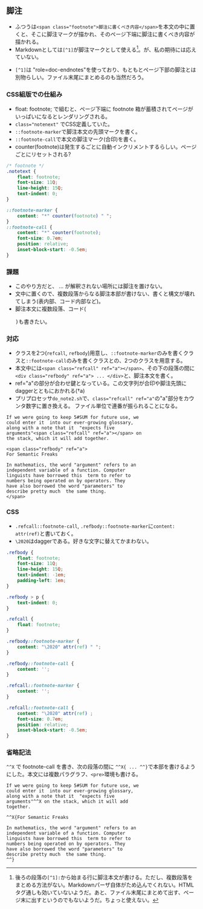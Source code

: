 ## 脚注

* ふつうは`<span class="footnote">脚注に書くべき内容</span>`を本文の中に置くと、そこに脚注マークが描かれ、そのページ下端に脚注に書くべき内容が描かれる。
* Markdownとしては`[^1]`が脚注マークとして使える[^1]。が、私の期待には応えていない。

[^1]: 後ろの段落の`[^1]:`から始まる行に脚注本文が書ける。ただし、複数段落をまとめる方法がない。Markdownパーザ自体がため込んでくれない。HTMLタグ通しも効いていないようだ。あと、ファイル末尾にまとめて出す、ページ末に出すというのでもないようだ。ちょっと使えない。

* `[^1]`は "role=doc-endnotes"を使っており、もともとページ下部の脚注とは別物らしい。ファイル末尾にまとめるのも当然だろう。

### CSS組版での仕組み

* float: footnote; で組むと、ページ下端に footnote 箱が蓄積されてページがいっぱいになるとレンダリングされる。
* `class="notenext"` でCSS定義していた。
* `::footnote-marker`で脚注本文の先頭マークを書く。
* `::footnote-call`で本文の脚注マーク(合印)を書く。
* counter(footnote)は発生するごとに自動インクリメントするらしい。ページごとにリセットされる?

```css
/* footnote */
.notetext {
	float: footnote;
	font-size: 11Q;
	line-height: 15Q;
	text-indent: 0;
}

::footnote-marker {
	content: "*" counter(footnote) " ";
}
::footnote-call {
	content: "*" counter(footnote);
	font-size: 0.7em;
	position: relative;
	inset-block-start: -0.5em;
}

```

### 課題

* このやり方だと、<span> ... </span> が解釈されない場所には脚注を置けない。
* 文中に置くので、複数段落からなる脚注本部が書けない、書くと構文が壊れてしまう(表内部、コード内部など)。
* 脚注本文に複数段落、コード(<pre>)も書きたい。

### 対応

* クラスを2つ(`refcall`, `refbody`)用意し、`::footnote-marker`のみを書くクラスと`::footnote-call`のみを書くクラスとの、2つのクラスを用意する。
* 本文中には`<span class="refcall" ref="a"></span>`、その下の段落の間に`<div class="refbody" ref="a"> ... </div>`と、脚注本文を書く。
* ref="a"の部分が合わせ鍵となっている。この文字列が合印や脚注先頭にdaggerとともにおかれる(&#8224;a)
* プリプロセッサ`do_note2.sh`で、`class="refcall" ref="a"`の"a"部分をカウンタ数字に置き換える。 ファイル単位で連番が振られることになる。

```
If we were going to keep 5#SUM for future use, we
could enter it  into our ever-growing glossary, 
along with a note that it  "expects five 
arguments"<span class="refcall" ref="a"></span> on 
the stack, which it will add together.

<span class="refbody" ref="a">
For Semantic Freaks

In mathematics, the word "argument" refers to an
independent variable of a function. Computer
linguists have borrowed this  term to refer to 
numbers being operated on by operators. They  
have also borrowed the word "parameters" to 
describe pretty much  the same thing.
</span>
```

### CSS

* `.refcall::footnote-call`, `.refbody::footnote-marker`に`content: attr(ref)`と書いておく。
* `\2020`はdaggerである。好きな文字に替えてかまわない。             

```css
.refbody {
	float: footnote;
	font-size: 11Q;
	line-height: 15Q;
	text-indent: -1em;
	padding-left: 1em;
}

.refbody > p {
	text-indent: 0;
}

.refcall {
	float: footnote;
}

.refbody::footnote-marker {
	content: "\2020" attr(ref) " ";
}

.refbody::footnote-call {
	content: '';
}

.refcall::footnote-marker {
	content: '';
}

.refcall::footnote-call {
	content: "\2020" attr(ref) ;
	font-size: 0.7em;
	position: relative;
	inset-block-start: -0.5em;
}
```

### 省略記法

`^^X` で footnote-call を書き、次の段落の間に
`^^X{ ... ^^}`で本部を書けるようにした。本文には複数パラグラフ、`<pre>`環境も書ける。

```
If we were going to keep 5#SUM for future use, we
could enter it  into our ever-growing glossary, 
along with a note that it  "expects five 
arguments"^^X on the stack, which it will add
together.

^^X{For Semantic Freaks

In mathematics, the word "argument" refers to an
independent variable of a function. Computer
linguists have borrowed this  term to refer to 
numbers being operated on by operators. They  
have also borrowed the word "parameters" to 
describe pretty much  the same thing.
^^}

```

